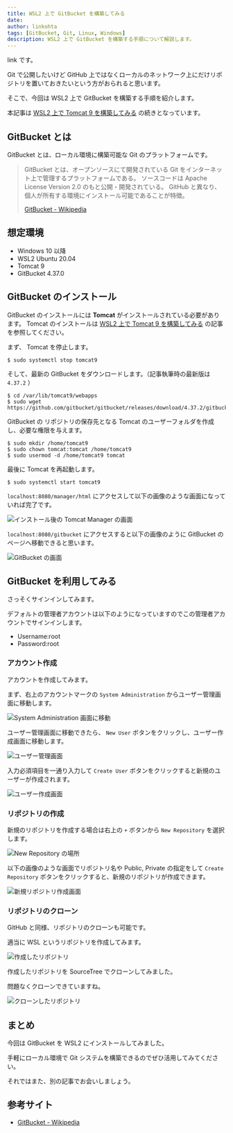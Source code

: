 ```yaml
---
title: WSL2 上で GitBucket を構築してみる
date: 
author: linkohta
tags: [GitBucket, Git, Linux, Windows]
description: WSL2 上で GitBucket を構築する手順について解説します。
---
```


link です。

Git で公開したいけど GitHub 上ではなくローカルのネットワーク上にだけリポジトリを置いておきたいという方がおられると思います。

そこで、今回は WSL2 上で GitBucket を構築する手順を紹介します。

本記事は [WSL2 上で Tomcat 9 を構築してみる](/wsl-tomcat/) の続きとなっています。

## GitBucket とは

GitBucket とは、ローカル環境に構築可能な Git のプラットフォームです。

>GitBucket とは、オープンソースにて開発されている Git をインターネット上で管理するプラットフォームである。 ソースコードは Apache License Version 2.0 のもと公開・開発されている。 GitHub と異なり、個人が所有する環境にインストール可能であることが特徴。 
>
><site>[GitBucket - Wikipedia](https://ja.wikipedia.org/wiki/GitBucket)</site>

## 想定環境

- Windows 10 以降
- WSL2 Ubuntu 20.04
- Tomcat 9
- GitBucket 4.37.0

## GitBucket のインストール

GitBucket のインストールには **Tomcat** がインストールされている必要があります。 Tomcat のインストールは [WSL2 上で Tomcat 9 を構築してみる](/wsl-tomcat/) の記事を参照してください。

まず、 Tomcat を停止します。

```:title=Tomcatの停止
$ sudo systemctl stop tomcat9
```

そして、最新の GitBucket をダウンロードします。（記事執筆時の最新版は `4.37.2` ）

```:title=GitBucketのダウンロード
$ cd /var/lib/tomcat9/webapps
$ sudo wget https://github.com/gitbucket/gitbucket/releases/download/4.37.2/gitbucket.war
```

GitBucket の リポジトリの保存先となる Tomcat のユーザーフォルダを作成し、必要な権限を与えます。

```:title=Tomcatのユーザーフォルダ
$ sudo mkdir /home/tomcat9
$ sudo chown tomcat:tomcat /home/tomcat9
$ sudo usermod -d /home/tomcat9 tomcat
```

最後に Tomcat を再起動します。

```:title=Tomcatの再起動
$ sudo systemctl start tomcat9
```

`localhost:8080/manager/html` にアクセスして以下の画像のような画面になっていれば完了です。

![インストール後の Tomcat Manager の画面](images/2022-05-08_15h25_36.png)

`localhost:8080/gitbucket` にアクセスすると以下の画像のように GitBucket のページへ移動できると思います。

![GitBucket の画面](images/2022-05-08_15h29_43.png)

## GitBucket を利用してみる

さっそくサインインしてみます。

デフォルトの管理者アカウントは以下のようになっていますのでこの管理者アカウントでサインインします。

- Username:root
- Password:root

### アカウント作成

アカウントを作成してみます。

まず、右上のアカウントマークの `System Administration` からユーザー管理画面に移動します。

![System Administration 画面に移動](images/2022-05-08_15h36_41.png)

ユーザー管理画面に移動できたら、 `New User` ボタンをクリックし、ユーザー作成画面に移動します。

![ユーザー管理画面](images/2022-05-08_15h35_24.png)

入力必須項目を一通り入力して `Create User` ボタンをクリックすると新規のユーザーが作成されます。

![ユーザー作成画面](images/2022-05-08_15h39_18.png)

### リポジトリの作成

新規のリポジトリを作成する場合は右上の `+` ボタンから `New Repository` を選択します。

![New Repository の場所](images/2022-05-08_15h42_05.png)

以下の画像のような画面でリポジトリ名や Public, Private の指定をして `Create Repository` ボタンをクリックすると、新規のリポジトリが作成できます。

![新規リポジトリ作成画面](images/2022-05-08_15h42_21.png)

### リポジトリのクローン

GitHub と同様、リポジトリのクローンも可能です。

適当に WSL というリポジトリを作成してみます。

![作成したリポジトリ](images/2022-05-11_23h44_25.png)

作成したリポジトリを SourceTree でクローンしてみました。

問題なくクローンできていますね。

![クローンしたリポジトリ](images/2022-05-11_23h45_15.png)

## まとめ

今回は GitBucket を WSL2 にインストールしてみました。

手軽にローカル環境で Git システムを構築できるのでぜひ活用してみてください。

それではまた、別の記事でお会いしましょう。

## 参考サイト

- [GitBucket - Wikipedia](https://ja.wikipedia.org/wiki/GitBucket)